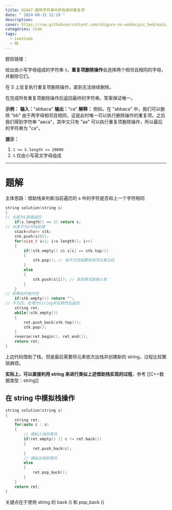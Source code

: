 ```yaml
---
title: 01047.删除字符串中所有相邻重复项
date: " 2024-08-31 12:19 "
description: 
cover: https://raw.githubusercontent.com/shigure-no-wokka/pic_bed/main/imgs/family_code.jpg
categories: Code
tags:
  - LeetCode
  - 栈
---
```


题目链接：

给出由小写字母组成的字符串 `S`，**重复项删除操作**会选择两个相邻且相同的字母，并删除它们。

在 S 上反复执行重复项删除操作，直到无法继续删除。

在完成所有重复项删除操作后返回最终的字符串。答案保证唯一。

**示例：**
**输入：**"abbaca"
**输出：**"ca"
**解释：**
例如，在 "abbaca" 中，我们可以删除 "bb" 由于两字母相邻且相同，这是此时唯一可以执行删除操作的重复项。之后我们得到字符串 "aaca"，其中又只有 "aa" 可以执行重复项删除操作，所以最后的字符串为 "ca"。

**提示：**
1. `1 <= S.length <= 20000`
2. `S` 仅由小写英文字母组成

<!--more-->

---

# 题解

主体思路：借助栈来判断当前遍历的 s 中的字符是否和上一个字符相同

```cpp
string solution(string s)
{
// 长度为1直接返回
	if(s.length() == 1) return s;
// 长度不为1开始处理
	stack<char> stk;
	stk.push(s[0]);
	for(size_t i=1; i<s.length(); i++)
	{
		if(!stk.empty() && s[i] == stk.top())
		{
			stk.pop(); // 栈不为空就要和栈顶元素比较
		}
		else
		{
			stk.push(s[i]); // 其他情况直接入栈
		}
	}
// 如果此时栈为空
	if(stk.empty()) return "";
// 不为空，处理为string并反转然后返回
	string ret;
	while(!stk.empty())
	{
		ret.push_back(stk.top());
		stk.pop();
	}
	reverse(ret.begin(), ret.end());
	return ret;
}
```

上边代码借助了栈，但是最后需要将元素依次出栈并创建新的 string，过程比较繁琐麻烦。

**实际上，可以直接利用 string 来进行类似上述借助栈实现的过程**，参考 [[C++数据类型：string]]

## 在 string 中模拟栈操作

```cpp
string solution(string s)
{
	string ret;
	for(auto c : s)
	{
		// 模拟入栈的情况
		if(ret.empty() || c != ret.back())
		{
			ret.push_back(c);
		}
		// 模拟出栈的情况
		else
		{
			ret.pop_back();
		}
	}
	return ret;
}
```

关键点在于使用 string 的 back () 和 pop_back ()
